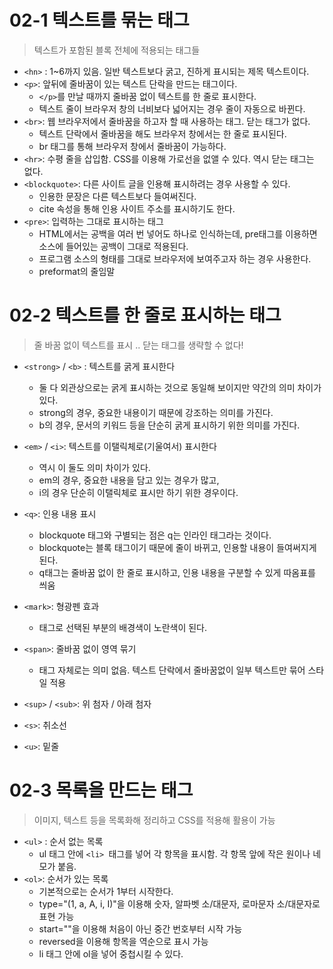 # 02-1 텍스트를 묶는 태그

> 텍스트가 포함된 블록 전체에 적용되는 태그들

- `<hn>` : 1~6까지 있음. 일반 텍스트보다 굵고, 진하게 표시되는 제목 텍스트이다.
- `<p>`: 앞뒤에 줄바꿈이 있는 텍스트 단락을 만드는 태그이다.
  - `</p>`를 만날 때까지 줄바꿈 없이 텍스트를 한 줄로 표시한다.
  - 텍스트 줄이 브라우저 창의 너비보다 넓어지는 경우 줄이 자동으로 바뀐다.
- `<br>`: 웹 브라우저에서 줄바꿈을 하고자 할 때 사용하는 태그. 닫는 태그가 없다.
  - 텍스트 단락에서 줄바꿈을 해도 브라우저 창에서는 한 줄로 표시된다.
  - br 태그를 통해 브라우저 창에서 줄바꿈이 가능하다.
- `<hr>`: 수평 줄을 삽입함. CSS를 이용해 가로선을 없앨 수 있다. 역시 닫는 태그는 없다.
- `<blockquote>`: 다른 사이트 글을 인용해 표시하려는 경우 사용할 수 있다.
  - 인용한 문장은 다른 텍스트보다 들여써진다.
  - cite 속성을 통해 인용 사이트 주소를 표시하기도 한다.
- `<pre>`:  입력하는 그대로 표시하는 태그
  - HTML에서는 공백을 여러 번 넣어도 하나로 인식하는데, pre태그를 이용하면 소스에 들어있는 공백이 그대로 적용된다.
  - 프로그램 소스의 형태를 그대로 브라우저에 보여주고자 하는 경우 사용한다.
  - preformat의 줄임말



# 02-2 텍스트를 한 줄로 표시하는 태그

> 줄 바꿈 없이 텍스트를 표시 .. 닫는 태그를 생략할 수 없다!

- `<strong>` / `<b>` : 텍스트를 굵게 표시한다
  - 둘 다 외관상으로는 굵게 표시하는 것으로 동일해 보이지만 약간의 의미 차이가 있다.
  - strong의 경우, 중요한 내용이기 때문에 강조하는 의미를 가진다.
  - b의 경우, 문서의 키워드 등을 단순히 굵게 표시하기 위한 의미를 가진다.
- `<em>` / `<i>`: 텍스트를 이탤릭체로(기울여서) 표시한다
  - 역시 이 둘도 의미 차이가 있다.
  - em의 경우, 중요한 내용을 담고 있는 경우가 많고,
  - i의 경우 단순히 이탤릭체로 표시만 하기 위한 경우이다.
- `<q>`: 인용 내용 표시
  - blockquote 태그와 구별되는 점은 q는 인라인 태그라는 것이다.
  - blockquote는 블록 태그이기 때문에 줄이 바뀌고, 인용할 내용이 들여써지게 된다.
  - q태그는 줄바꿈 없이 한 줄로 표시하고, 인용 내용을 구분할 수 있게 따옴표를 씌움

- `<mark>`: 형광펜 효과
  - 태그로 선택된 부분의 배경색이 노란색이 된다.
- `<span>`: 줄바꿈 없이 영역 묶기
  - 태그 자체로는 의미 없음. 텍스트 단락에서 줄바꿈없이 일부 텍스트만 묶어 스타일 적용
- `<sup>` / `<sub>`: 위 첨자 / 아래 첨자
- `<s>`: 취소선
- `<u>`: 밑줄



# 02-3 목록을 만드는 태그

> 이미지, 텍스트 등을 목록화해 정리하고 CSS를 적용해 활용이 가능

- `<ul>` : 순서 없는 목록
  - ul 태그 안에 `<li> `태그를 넣어 각 항목을 표시함. 각 항목 앞에 작은 원이나 네모가 붙음.
- `<ol>`: 순서가 있는 목록
  - 기본적으로는 순서가 1부터 시작한다.
  - type="(1, a, A, i, I)"을 이용해 숫자, 알파벳 소/대문자, 로마문자 소/대문자로 표현 가능
  - start=""을 이용해 처음이 아닌 중간 번호부터 시작 가능
  - reversed을 이용해 항목을 역순으로 표시 가능
  - li 태그 안에 ol을 넣어 중첩시킬 수 있다.

